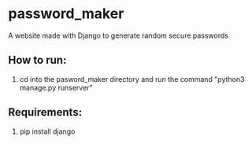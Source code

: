 # password_maker
A website made with Django to generate random secure passwords

How to run:
- 
 1) cd into the pasword_maker directory and run the command "python3 manage.py runserver"

Requirements:
- 
 1) pip install django
